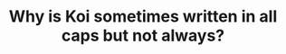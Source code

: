 ---
title: Why is Koi sometimes written in all caps but not always?
describe: Koi refers to the organization and its artifacts, which includes topics like the Koi Protocol, the Koi Network, and Koi Tasks.<br>KOI refers to the token that Koi uses to run the network. When you earn rewards, you earn KOI tokens from registering content or running a Koi node. 
layout: front
type: general
parent: two
child: 2
icon: icon2
---